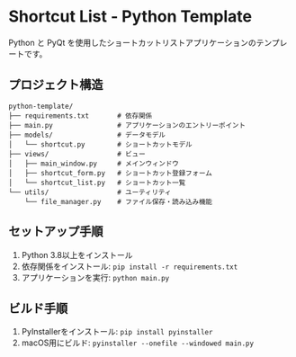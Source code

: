 # Shortcut List - Python Template

Python と PyQt を使用したショートカットリストアプリケーションのテンプレートです。

## プロジェクト構造

```
python-template/
├── requirements.txt       # 依存関係
├── main.py                # アプリケーションのエントリーポイント
├── models/                # データモデル
│   └── shortcut.py        # ショートカットモデル
├── views/                 # ビュー
│   ├── main_window.py     # メインウィンドウ
│   ├── shortcut_form.py   # ショートカット登録フォーム
│   └── shortcut_list.py   # ショートカット一覧
└── utils/                 # ユーティリティ
    └── file_manager.py    # ファイル保存・読み込み機能
```

## セットアップ手順

1. Python 3.8以上をインストール
2. 依存関係をインストール: `pip install -r requirements.txt`
3. アプリケーションを実行: `python main.py`

## ビルド手順

1. PyInstallerをインストール: `pip install pyinstaller`
2. macOS用にビルド: `pyinstaller --onefile --windowed main.py`
